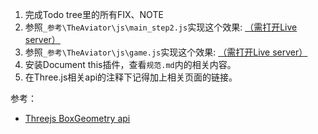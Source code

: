 1. 完成Todo tree里的所有FIX、NOTE
2. 参照`_参考\TheAviator\js\main_step2.js`实现这个效果: [（需打开Live server）](http://127.0.0.1:5500/_%E5%8F%82%E8%80%83/TheAviator/part2.html)
3. 参照`_参考\TheAviator\js\game.js`实现这个效果: [（需打开Live server）](http://127.0.0.1:5500/_%E5%8F%82%E8%80%83/TheAviator/game.html)
4. 安装Document this插件，查看`规范.md`内的相关内容。
5. 在Three.js相关api的注释下记得加上相关页面的链接。

参考：
- [Threejs BoxGeometry api](https://threejs.org/docs/#api/en/geometries/BoxGeometry)